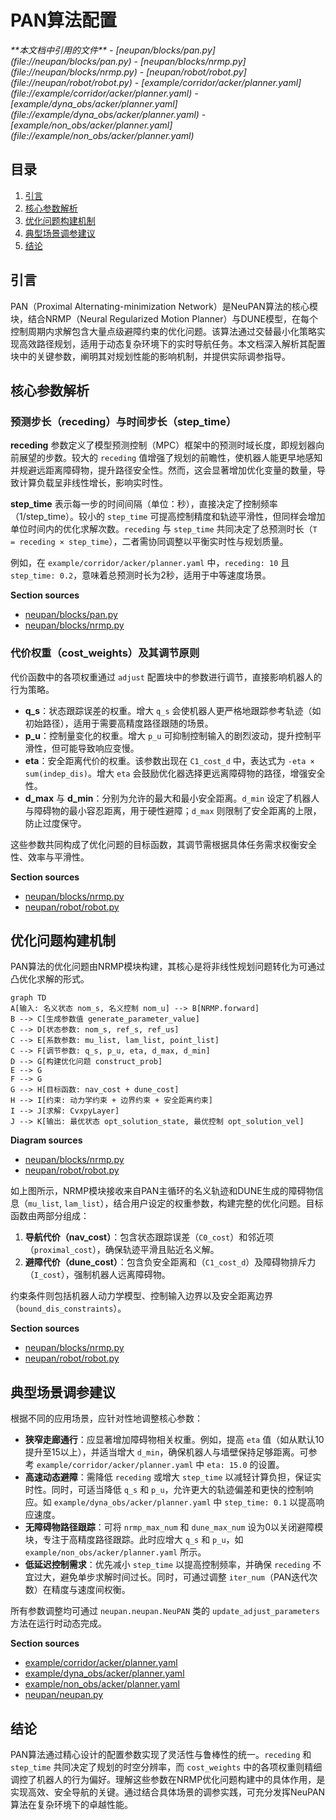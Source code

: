 # PAN算法配置

<cite>
**本文档中引用的文件**  
- [neupan/blocks/pan.py](file://neupan/blocks/pan.py)
- [neupan/blocks/nrmp.py](file://neupan/blocks/nrmp.py)
- [neupan/robot/robot.py](file://neupan/robot/robot.py)
- [example/corridor/acker/planner.yaml](file://example/corridor/acker/planner.yaml)
- [example/dyna_obs/acker/planner.yaml](file://example/dyna_obs/acker/planner.yaml)
- [example/non_obs/acker/planner.yaml](file://example/non_obs/acker/planner.yaml)
</cite>

## 目录
1. [引言](#引言)
2. [核心参数解析](#核心参数解析)
3. [优化问题构建机制](#优化问题构建机制)
4. [典型场景调参建议](#典型场景调参建议)
5. [结论](#结论)

## 引言
PAN（Proximal Alternating-minimization Network）是NeuPAN算法的核心模块，结合NRMP（Neural Regularized Motion Planner）与DUNE模型，在每个控制周期内求解包含大量点级避障约束的优化问题。该算法通过交替最小化策略实现高效路径规划，适用于动态复杂环境下的实时导航任务。本文档深入解析其配置块中的关键参数，阐明其对规划性能的影响机制，并提供实际调参指导。

## 核心参数解析

### 预测步长（receding）与时间步长（step_time）

**receding** 参数定义了模型预测控制（MPC）框架中的预测时域长度，即规划器向前展望的步数。较大的 `receding` 值增强了规划的前瞻性，使机器人能更早地感知并规避远距离障碍物，提升路径安全性。然而，这会显著增加优化变量的数量，导致计算负载呈非线性增长，影响实时性。

**step_time** 表示每一步的时间间隔（单位：秒），直接决定了控制频率（1/step_time）。较小的 `step_time` 可提高控制精度和轨迹平滑性，但同样会增加单位时间内的优化求解次数。`receding` 与 `step_time` 共同决定了总预测时长（`T = receding × step_time`），二者需协同调整以平衡实时性与规划质量。

例如，在 `example/corridor/acker/planner.yaml` 中，`receding: 10` 且 `step_time: 0.2`，意味着总预测时长为2秒，适用于中等速度场景。

**Section sources**
- [neupan/blocks/pan.py](file://neupan/blocks/pan.py#L45-L50)
- [neupan/blocks/nrmp.py](file://neupan/blocks/nrmp.py#L34-L40)

### 代价权重（cost_weights）及其调节原则

代价函数中的各项权重通过 `adjust` 配置块中的参数进行调节，直接影响机器人的行为策略。

- **q_s**：状态跟踪误差的权重。增大 `q_s` 会使机器人更严格地跟踪参考轨迹（如初始路径），适用于需要高精度路径跟随的场景。
- **p_u**：控制量变化的权重。增大 `p_u` 可抑制控制输入的剧烈波动，提升控制平滑性，但可能导致响应变慢。
- **eta**：安全距离代价的权重。该参数出现在 `C1_cost_d` 中，表达式为 `-eta × sum(indep_dis)`。增大 `eta` 会鼓励优化器选择更远离障碍物的路径，增强安全性。
- **d_max** 与 **d_min**：分别为允许的最大和最小安全距离。`d_min` 设定了机器人与障碍物的最小容忍距离，用于硬性避障；`d_max` 则限制了安全距离的上限，防止过度保守。

这些参数共同构成了优化问题的目标函数，其调节需根据具体任务需求权衡安全性、效率与平滑性。

**Section sources**
- [neupan/blocks/nrmp.py](file://neupan/blocks/nrmp.py#L34-L80)
- [neupan/robot/robot.py](file://neupan/robot/robot.py#L130-L140)

## 优化问题构建机制

PAN算法的优化问题由NRMP模块构建，其核心是将非线性规划问题转化为可通过凸优化求解的形式。

```mermaid
graph TD
A[输入: 名义状态 nom_s, 名义控制 nom_u] --> B[NRMP.forward]
B --> C[生成参数值 generate_parameter_value]
C --> D[状态参数: nom_s, ref_s, ref_us]
C --> E[系数参数: mu_list, lam_list, point_list]
C --> F[调节参数: q_s, p_u, eta, d_max, d_min]
D --> G[构建优化问题 construct_prob]
E --> G
F --> G
G --> H[目标函数: nav_cost + dune_cost]
H --> I[约束: 动力学约束 + 边界约束 + 安全距离约束]
I --> J[求解: CvxpyLayer]
J --> K[输出: 最优状态 opt_solution_state, 最优控制 opt_solution_vel]
```

**Diagram sources**
- [neupan/blocks/nrmp.py](file://neupan/blocks/nrmp.py#L82-L120)
- [neupan/robot/robot.py](file://neupan/robot/robot.py#L120-L200)

如上图所示，NRMP模块接收来自PAN主循环的名义轨迹和DUNE生成的障碍物信息（`mu_list`, `lam_list`），结合用户设定的权重参数，构建完整的优化问题。目标函数由两部分组成：
1. **导航代价（nav_cost）**：包含状态跟踪误差（`C0_cost`）和邻近项（`proximal_cost`），确保轨迹平滑且贴近名义解。
2. **避障代价（dune_cost）**：包含负安全距离和（`C1_cost_d`）及障碍物排斥力（`I_cost`），强制机器人远离障碍物。

约束条件则包括机器人动力学模型、控制输入边界以及安全距离边界（`bound_dis_constraints`）。

**Section sources**
- [neupan/blocks/nrmp.py](file://neupan/blocks/nrmp.py#L122-L324)
- [neupan/robot/robot.py](file://neupan/robot/robot.py#L202-L349)

## 典型场景调参建议

根据不同的应用场景，应针对性地调整核心参数：

- **狭窄走廊通行**：应显著增加障碍物相关权重。例如，提高 `eta` 值（如从默认10提升至15以上），并适当增大 `d_min`，确保机器人与墙壁保持足够距离。可参考 `example/corridor/acker/planner.yaml` 中 `eta: 15.0` 的设置。
- **高速动态避障**：需降低 `receding` 或增大 `step_time` 以减轻计算负担，保证实时性。同时，可适当降低 `q_s` 和 `p_u`，允许更大的轨迹偏差和更快的控制响应。如 `example/dyna_obs/acker/planner.yaml` 中 `step_time: 0.1` 以提高响应速度。
- **无障碍物路径跟踪**：可将 `nrmp_max_num` 和 `dune_max_num` 设为0以关闭避障模块，专注于高精度路径跟踪。此时应增大 `q_s` 和 `p_u`，如 `example/non_obs/acker/planner.yaml` 所示。
- **低延迟控制需求**：优先减小 `step_time` 以提高控制频率，并确保 `receding` 不宜过大，避免单步求解时间过长。同时，可通过调整 `iter_num`（PAN迭代次数）在精度与速度间权衡。

所有参数调整均可通过 `neupan.neupan.NeuPAN` 类的 `update_adjust_parameters` 方法在运行时动态完成。

**Section sources**
- [example/corridor/acker/planner.yaml](file://example/corridor/acker/planner.yaml#L35-L41)
- [example/dyna_obs/acker/planner.yaml](file://example/dyna_obs/acker/planner.yaml#L34-L40)
- [example/non_obs/acker/planner.yaml](file://example/non_obs/acker/planner.yaml#L34-L40)
- [neupan/neupan.py](file://neupan/neupan.py#L354-L374)

## 结论
PAN算法通过精心设计的配置参数实现了灵活性与鲁棒性的统一。`receding` 和 `step_time` 共同决定了规划的时空分辨率，而 `cost_weights` 中的各项权重则精细调控了机器人的行为偏好。理解这些参数在NRMP优化问题构建中的具体作用，是实现高效、安全导航的关键。通过结合具体场景的调参实践，可充分发挥NeuPAN算法在复杂环境下的卓越性能。